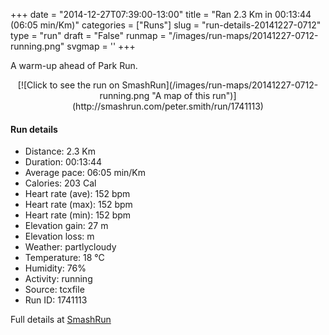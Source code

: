 +++
date = "2014-12-27T07:39:00-13:00"
title = "Ran 2.3 Km in 00:13:44 (06:05 min/Km)"
categories = ["Runs"]
slug = "run-details-20141227-0712"
type = "run"
draft = "False"
runmap = "/images/run-maps/20141227-0712-running.png"
svgmap = '<polyline points="79 15, 79 23, 78 27, 77 30, 77 34, 76 37, 76 39, 75 41, 74 45, 73 46, 73 48, 72 50, 71 52, 71 53, 72 59, 73 60, 73 62, 73 64, 72 65, 69 67, 65 70, 61 71, 59 72, 55 74, 54 75, 50 77, 48 80, 47 82, 45 83, 44 85, 41 91, 40 93, 37 96, 36 97, 30 99, 28 100, 25 100, 23 100, 21 100, 16 98, 14 97, 14 97, 18 99, 19 100, 21 100, 24 100, 28 99, 30 99, 34 97, 36 96, 37 95, 39 92, 41 89, 45 84, 46 83, 47 81, 49 78, 51 77, 53 76, 56 73, 60 71, 64 69, 72 66, 73 65, 74 63, 75 62, 74 60, 74 56, 73 55, 73 53, 74 51, 74 49, 75 48, 76 46, 78 41, 80 37, 81 30, 82 27, 82 25, 82 21, 82 19, 82 17, 82 16, 82 14, 82 12, 82 10, 82 8, 83 5, 85 1, 87 0">'
+++

A warm-up ahead of Park Run. 

<!--more-->

<center>
[![Click to see the run on SmashRun](/images/run-maps/20141227-0712-running.png "A map of this run")](http://smashrun.com/peter.smith/run/1741113)
</center>

#### Run details

* Distance: 2.3 Km
* Duration: 00:13:44
* Average pace: 06:05 min/Km
* Calories: 203 Cal
* Heart rate (ave): 152 bpm
* Heart rate (max): 152 bpm
* Heart rate (min): 152 bpm
* Elevation gain: 27 m
* Elevation loss:  m
* Weather: partlycloudy
* Temperature: 18 &deg;C
* Humidity: 76%
* Activity: running
* Source: tcxfile
* Run ID: 1741113

Full details at [SmashRun](http://smashrun.com/peter.smith/run/1741113)